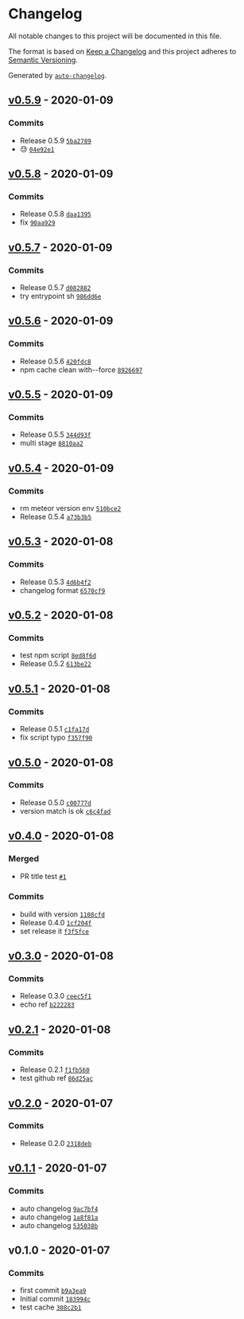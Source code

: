 # Changelog

All notable changes to this project will be documented in this file.

The format is based on [Keep a Changelog](https://keepachangelog.com/en/1.0.0/)
and this project adheres to [Semantic Versioning](https://semver.org/spec/v2.0.0.html).

Generated by [`auto-changelog`](https://github.com/CookPete/auto-changelog).

## [v0.5.9](https://github.com/FunkySamuel37/meteor-with-circleci/compare/v0.5.8...v0.5.9) - 2020-01-09

### Commits

- Release 0.5.9 [`5ba2789`](https://github.com/FunkySamuel37/meteor-with-circleci/commit/5ba278983bba2704580793fa02f8e9da1c205040)
- 😓 [`04e92e1`](https://github.com/FunkySamuel37/meteor-with-circleci/commit/04e92e197a875540a16007a68e9f7f2e5fed20e1)

## [v0.5.8](https://github.com/FunkySamuel37/meteor-with-circleci/compare/v0.5.7...v0.5.8) - 2020-01-09

### Commits

- Release 0.5.8 [`daa1395`](https://github.com/FunkySamuel37/meteor-with-circleci/commit/daa1395b035be64c87597833ccb24ba2293ae57c)
- fix [`90aa929`](https://github.com/FunkySamuel37/meteor-with-circleci/commit/90aa929a48bf14dd21e65fa9f7a9d12b4f4c65d5)

## [v0.5.7](https://github.com/FunkySamuel37/meteor-with-circleci/compare/v0.5.6...v0.5.7) - 2020-01-09

### Commits

- Release 0.5.7 [`d082882`](https://github.com/FunkySamuel37/meteor-with-circleci/commit/d082882c65373b9d8e79118b3e858f5e4bc35cd2)
- try entrypoint sh [`986dd6e`](https://github.com/FunkySamuel37/meteor-with-circleci/commit/986dd6e6ca23d39fac04d125b73bcdb8169be279)

## [v0.5.6](https://github.com/FunkySamuel37/meteor-with-circleci/compare/v0.5.5...v0.5.6) - 2020-01-09

### Commits

- Release 0.5.6 [`420fdc8`](https://github.com/FunkySamuel37/meteor-with-circleci/commit/420fdc80f64252ff79437d54ebdf70840d66e321)
- npm cache clean with--force [`8926697`](https://github.com/FunkySamuel37/meteor-with-circleci/commit/8926697ef248c395b251e6f1e97635ba5441263e)

## [v0.5.5](https://github.com/FunkySamuel37/meteor-with-circleci/compare/v0.5.4...v0.5.5) - 2020-01-09

### Commits

- Release 0.5.5 [`344d93f`](https://github.com/FunkySamuel37/meteor-with-circleci/commit/344d93f3f8236871804abceaf125c81a65d66d92)
- multi stage [`8810aa2`](https://github.com/FunkySamuel37/meteor-with-circleci/commit/8810aa20e7088b506d95e935106762d2f9aa938f)

## [v0.5.4](https://github.com/FunkySamuel37/meteor-with-circleci/compare/v0.5.3...v0.5.4) - 2020-01-09

### Commits

- rm meteor version env [`510bce2`](https://github.com/FunkySamuel37/meteor-with-circleci/commit/510bce236408bb1a06da2029257c121c73a82173)
- Release 0.5.4 [`a73b3b5`](https://github.com/FunkySamuel37/meteor-with-circleci/commit/a73b3b5fade39e6acce0e829216a9d4a2cec34c7)

## [v0.5.3](https://github.com/FunkySamuel37/meteor-with-circleci/compare/v0.5.2...v0.5.3) - 2020-01-08

### Commits

- Release 0.5.3 [`4d6b4f2`](https://github.com/FunkySamuel37/meteor-with-circleci/commit/4d6b4f2faf24a033dfc3500a92b132052ace4a21)
- changelog format [`6570cf9`](https://github.com/FunkySamuel37/meteor-with-circleci/commit/6570cf954ed4efe0e7ed053835e111c514e44396)

## [v0.5.2](https://github.com/FunkySamuel37/meteor-with-circleci/compare/v0.5.1...v0.5.2) - 2020-01-08

### Commits

- test npm script [`8ed8f6d`](https://github.com/FunkySamuel37/meteor-with-circleci/commit/8ed8f6dc689d15edeb9c51b6e68f747397ed89a8)
- Release 0.5.2 [`613be22`](https://github.com/FunkySamuel37/meteor-with-circleci/commit/613be22a423287ce0b040af061217e46703e2598)

## [v0.5.1](https://github.com/FunkySamuel37/meteor-with-circleci/compare/v0.5.0...v0.5.1) - 2020-01-08

### Commits

- Release 0.5.1 [`c1fa17d`](https://github.com/FunkySamuel37/meteor-with-circleci/commit/c1fa17deb8328a2583bc3a3ee27962beddcde7fe)
- fix script typo [`f357f90`](https://github.com/FunkySamuel37/meteor-with-circleci/commit/f357f906ef62b95e8d1677fce44269805724fe8f)

## [v0.5.0](https://github.com/FunkySamuel37/meteor-with-circleci/compare/v0.4.0...v0.5.0) - 2020-01-08

### Commits

- Release 0.5.0 [`c00777d`](https://github.com/FunkySamuel37/meteor-with-circleci/commit/c00777d1523232803b9a035ffc177ceb0f72012a)
- version match is ok [`c6c4fad`](https://github.com/FunkySamuel37/meteor-with-circleci/commit/c6c4fad87e7e2c8fe6e429ed42fce118ba6f545e)

## [v0.4.0](https://github.com/FunkySamuel37/meteor-with-circleci/compare/v0.3.0...v0.4.0) - 2020-01-08

### Merged

- PR title test [`#1`](https://github.com/FunkySamuel37/meteor-with-circleci/pull/1)

### Commits

- build with version [`1108cfd`](https://github.com/FunkySamuel37/meteor-with-circleci/commit/1108cfd28a7ab195bd4648dc6e551e96ee5d9522)
- Release 0.4.0 [`1cf204f`](https://github.com/FunkySamuel37/meteor-with-circleci/commit/1cf204fd9cc153a67bfda65a080a2a22a1f7387f)
- set release it [`f3f5fce`](https://github.com/FunkySamuel37/meteor-with-circleci/commit/f3f5fce24208b194efae348dd4a2163d714c8780)

## [v0.3.0](https://github.com/FunkySamuel37/meteor-with-circleci/compare/v0.2.1...v0.3.0) - 2020-01-08

### Commits

- Release 0.3.0 [`ceec5f1`](https://github.com/FunkySamuel37/meteor-with-circleci/commit/ceec5f1c89f1854861e545775cef1ce9ec1ec735)
- echo ref [`b222283`](https://github.com/FunkySamuel37/meteor-with-circleci/commit/b2222836f755e22b3cd6da849e0ee374f5fb8949)

## [v0.2.1](https://github.com/FunkySamuel37/meteor-with-circleci/compare/v0.2.0...v0.2.1) - 2020-01-08

### Commits

- Release 0.2.1 [`f1fb560`](https://github.com/FunkySamuel37/meteor-with-circleci/commit/f1fb560403562dc4ec80a965b620aac4865861bf)
- test github ref [`86d25ac`](https://github.com/FunkySamuel37/meteor-with-circleci/commit/86d25ac30c9a0c739a380ad43145591cc772ccae)

## [v0.2.0](https://github.com/FunkySamuel37/meteor-with-circleci/compare/v0.1.1...v0.2.0) - 2020-01-07

### Commits

- Release 0.2.0 [`2318deb`](https://github.com/FunkySamuel37/meteor-with-circleci/commit/2318deb3aa2d0f9186b372af6f2e277a5d987682)

## [v0.1.1](https://github.com/FunkySamuel37/meteor-with-circleci/compare/v0.1.0...v0.1.1) - 2020-01-07

### Commits

- auto changelog [`9ac7bf4`](https://github.com/FunkySamuel37/meteor-with-circleci/commit/9ac7bf4a43d2c0fabe162d25ebf02b5d7598242f)
- auto changelog [`1a8f81a`](https://github.com/FunkySamuel37/meteor-with-circleci/commit/1a8f81a6c77b178a8ca87e2bd7b3002e7f2ca7a3)
- auto changelog [`535038b`](https://github.com/FunkySamuel37/meteor-with-circleci/commit/535038b793efff317d9fadd569a0d176896318a9)

## v0.1.0 - 2020-01-07

### Commits

- first commit [`b9a3ea9`](https://github.com/FunkySamuel37/meteor-with-circleci/commit/b9a3ea91f0c667f213b6ca4492cf0177dafb389c)
- Initial commit [`183994c`](https://github.com/FunkySamuel37/meteor-with-circleci/commit/183994c9b0659e28e06cf2f9ac8032a36eeade72)
- test cache [`308c2b1`](https://github.com/FunkySamuel37/meteor-with-circleci/commit/308c2b17757740af7e35be7e5c4534b25b150dfd)
